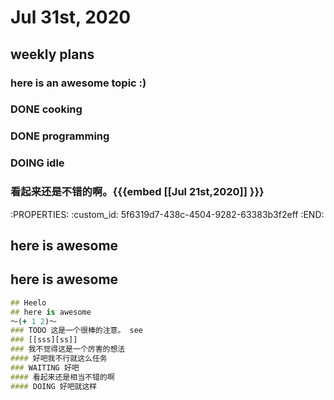 # Jul 31st, 2020
## weekly plans
### here is an awesome topic :)
### DONE cooking
### DONE programming

### DOING idle
### 看起来还是不错的啊。{{{embed [[Jul 21st,2020]] }}}
:PROPERTIES:
:custom_id: 5f6319d7-438c-4504-9282-63383b3f2eff
:END:
## here is awesome
## here is awesome
```clojure
## Heelo
## here is awesome
～(+ 1 2)～
### TODO 这是一个很棒的注意。 see
### [[sss][ss]]
### 我不觉得这是一个厉害的想法
#### 好吧我不行就这么任务
### WAITING 好吧
#### 看起来还是相当不错的啊
#### DOING 好吧就这样
